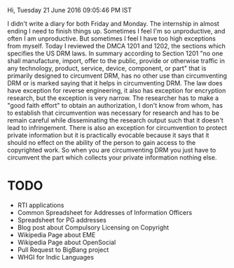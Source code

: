Hi,
Tuesday 21 June 2016 09:05:46 PM IST 

I didn't write a diary for both Friday and Monday. The internship in almost
ending I need to finish things up. Sometimes I feel I'm so unproductive, and
often I am unproductive. But sometimes I feel I have too high exceptions from
myself. Today I reviewed the DMCA 1201 and 1202, the sections which specifies
the US DRM laws. In summary according to Section 1201 "no one shall
manufacture, import, offer to the public, provide or otherwise traffic in any
technology, product, service, device, component, or part" that is primarily
designed to circumvent DRM, has no other use than circumventing DRM or is
marked saying that it helps in circumventing DRM. The law does have exception
for reverse engineering, it also has exception for encryption research, but the
exception is very narrow. The researcher has to make a "good faith effort" to
obtain an authorization, I don't know from whom, has to establish that
circumvention was necessary for research and has to be remain careful while
disseminating the research output such that it doesn't lead to infringement.
There is also an exception for circumvention to protect private information but
it is practically evocable because it says that it should no effect on the
ability of the person to gain access to the copyrighted work. So when you are
circumventing DRM you just have to circumvent the part which collects your
private information nothing else.



TODO
====

* RTI applications
* Common Spreadsheet for Addresses of Information Officers
* Spreadsheet for PG addresses
* Blog post about Compulsory Licensing on Copyright
* Wikipedia Page about EME
* Wikipedia Page about OpenSocial
* Pull Request to BigBang project
* WHGI for Indic Languages

